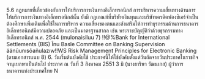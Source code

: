 5.6 กฎหมายที่เกี่ยวข้องกับการให้บริการการเงินทางอิเล็กทรอนิกส์
การบริหารความเสี่ยงทางด้านการให้บริการการเงินทางอิเล็กทรอนิกส์นั้น ยังมี
กฎเกณฑ์ที่บริษัทเงินทุนและบริษัทเครดิตฟองซิเอร์จำเป็นต้องศึกษาเพิ่มเติมเพื่อใช้ในการบริหาร
ความเสี่ยงของตนและส่งเสริมให้การทำธุรกรรมด้านการธนาคารอิเล็กทรอนิกส์มีความปลอดภัย
และเป็นมาตรฐานสากล เช่น พระราชบัญญัติว่าด้วยธุรกรรมทางอิเล็กทรอนิกส์ พ.ศ. 2544
(mulonaisiluu 7) !!@%Bank for International Settlements (BIS) Înu Basle Committee on
Banking Supervision äänûunısõañulazıw!!WS Risk Management Principles for Electronic
Banking (ตามเอกสารแนบ 8)
6. วันเริ่มต้นบังคับใช้
ประกาศนี้ให้ใช้บังคับตั้งแต่วันถัดจากวันประกาศในราชกิจจานุเบกษาเป็นต้นไป
ประกาศ ณ วันที่ 3 สิงหาคม 2551
3 มิ
(นางธาริษา วัฒนเกส)
ผู้ว่าการ
ธนาคารแห่งประเทศไทย
N
